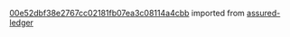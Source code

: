 [00e52dbf38e2767cc02181fb07ea3c08114a4cbb](https://github.com/insolar/assured-ledger/commit/00e52dbf38e2767cc02181fb07ea3c08114a4cbb) imported from [assured-ledger](https://github.com/insolar/assured-ledger)

